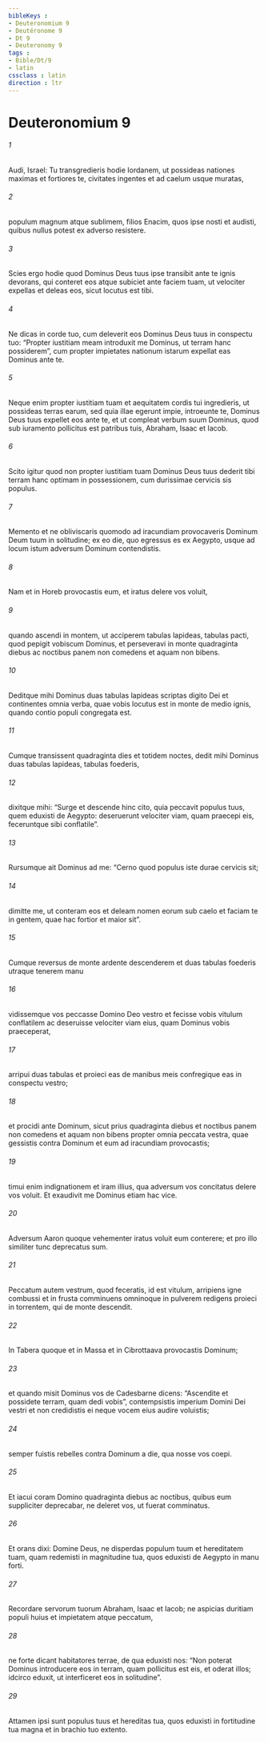 ```yaml
---
bibleKeys : 
- Deuteronomium 9
- Deutéronome 9
- Dt 9
- Deuteronomy 9
tags : 
- Bible/Dt/9
- latin
cssclass : latin
direction : ltr
---
```


# Deuteronomium 9

###### 1
Audi, Israel: Tu transgredieris hodie Iordanem, ut possideas nationes maximas et fortiores te, civitates ingentes et ad caelum usque muratas, 
###### 2
populum magnum atque sublimem, filios Enacim, quos ipse nosti et audisti, quibus nullus potest ex adverso resistere. 
###### 3
Scies ergo hodie quod Dominus Deus tuus ipse transibit ante te ignis devorans, qui conteret eos atque subiciet ante faciem tuam, ut velociter expellas et deleas eos, sicut locutus est tibi.
###### 4
Ne dicas in corde tuo, cum deleverit eos Dominus Deus tuus in conspectu tuo: “Propter iustitiam meam introduxit me Dominus, ut terram hanc possiderem”, cum propter impietates nationum istarum expellat eas Dominus ante te. 
###### 5
Neque enim propter iustitiam tuam et aequitatem cordis tui ingredieris, ut possideas terras earum, sed quia illae egerunt impie, introeunte te, Dominus Deus tuus expellet eos ante te, et ut compleat verbum suum Dominus, quod sub iuramento pollicitus est patribus tuis, Abraham, Isaac et Iacob. 
###### 6
Scito igitur quod non propter iustitiam tuam Dominus Deus tuus dederit tibi terram hanc optimam in possessionem, cum durissimae cervicis sis populus.
###### 7
Memento et ne obliviscaris quomodo ad iracundiam provocaveris Dominum Deum tuum in solitudine; ex eo die, quo egressus es ex Aegypto, usque ad locum istum adversum Dominum contendistis. 
###### 8
Nam et in Horeb provocastis eum, et iratus delere vos voluit, 
###### 9
quando ascendi in montem, ut acciperem tabulas lapideas, tabulas pacti, quod pepigit vobiscum Dominus, et perseveravi in monte quadraginta diebus ac noctibus panem non comedens et aquam non bibens. 
###### 10
Deditque mihi Dominus duas tabulas lapideas scriptas digito Dei et continentes omnia verba, quae vobis locutus est in monte de medio ignis, quando contio populi congregata est. 
###### 11
Cumque transissent quadraginta dies et totidem noctes, dedit mihi Dominus duas tabulas lapideas, tabulas foederis, 
###### 12
dixitque mihi: “Surge et descende hinc cito, quia peccavit populus tuus, quem eduxisti de Aegypto: deseruerunt velociter viam, quam praecepi eis, feceruntque sibi conflatile”. 
###### 13
Rursumque ait Dominus ad me: “Cerno quod populus iste durae cervicis sit; 
###### 14
dimitte me, ut conteram eos et deleam nomen eorum sub caelo et faciam te in gentem, quae hac fortior et maior sit”.
###### 15
Cumque reversus de monte ardente descenderem et duas tabulas foederis utraque tenerem manu 
###### 16
vidissemque vos peccasse Domino Deo vestro et fecisse vobis vitulum conflatilem ac deseruisse velociter viam eius, quam Dominus vobis praeceperat, 
###### 17
arripui duas tabulas et proieci eas de manibus meis confregique eas in conspectu vestro; 
###### 18
et procidi ante Dominum, sicut prius quadraginta diebus et noctibus panem non comedens et aquam non bibens propter omnia peccata vestra, quae gessistis contra Dominum et eum ad iracundiam provocastis; 
###### 19
timui enim indignationem et iram illius, qua adversum vos concitatus delere vos voluit. Et exaudivit me Dominus etiam hac vice. 
###### 20
Adversum Aaron quoque vehementer iratus voluit eum conterere; et pro illo similiter tunc deprecatus sum. 
###### 21
Peccatum autem vestrum, quod feceratis, id est vitulum, arripiens igne combussi et in frusta comminuens omninoque in pulverem redigens proieci in torrentem, qui de monte descendit.
###### 22
In Tabera quoque et in Massa et in Cibrottaava provocastis Dominum; 
###### 23
et quando misit Dominus vos de Cadesbarne dicens: “Ascendite et possidete terram, quam dedi vobis”, contempsistis imperium Domini Dei vestri et non credidistis ei neque vocem eius audire voluistis; 
###### 24
semper fuistis rebelles contra Dominum a die, qua nosse vos coepi.
###### 25
Et iacui coram Domino quadraginta diebus ac noctibus, quibus eum suppliciter deprecabar, ne deleret vos, ut fuerat comminatus. 
###### 26
Et orans dixi: Domine Deus, ne disperdas populum tuum et hereditatem tuam, quam redemisti in magnitudine tua, quos eduxisti de Aegypto in manu forti. 
###### 27
Recordare servorum tuorum Abraham, Isaac et Iacob; ne aspicias duritiam populi huius et impietatem atque peccatum, 
###### 28
ne forte dicant habitatores terrae, de qua eduxisti nos: “Non poterat Dominus introducere eos in terram, quam pollicitus est eis, et oderat illos; idcirco eduxit, ut interficeret eos in solitudine”. 
###### 29
Attamen ipsi sunt populus tuus et hereditas tua, quos eduxisti in fortitudine tua magna et in brachio tuo extento.
